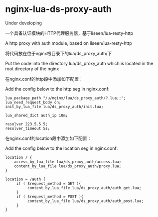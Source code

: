 nginx-lua-ds-proxy-auth
=======================

Under developing

一个具备认证模块的HTTP代理服务器，基于liseen/lua-resty-http

A http proxy with auth module, based on liseen/lua-resty-http

将代码放在位于nginx根目录下的lua/ds_proxy_auth/下

Put the code into the directory lua/ds_proxy_auth which is located in the root directory of the nginx

在nginx.conf的http段中添加如下配置：

Add the config below to the http seg in nginx.conf:

    lua_package_path "/u/nginx/lua/ds_proxy_auth/?.lua;;";
    lua_need_request_body on;
    init_by_lua_file lua/ds_proxy_auth/init.lua;
    
    lua_shared_dict auth_ip 10m;
    
    resolver 223.5.5.5;
    resolver_timeout 5s;
    
在nginx.conf的location段中添加如下配置：

Add the config below to the location seg in nginx.conf:

    location / {
        access_by_lua_file lua/ds_proxy_auth/access.lua;
        content_by_lua_file lua/ds_proxy_auth/proxy.lua;
    }
    
    location = /auth {
         if ( $request_method = GET ){
              content_by_lua_file lua/ds_proxy_auth/auth_get.lua;
         }
         if ( $request_method = POST ){
              content_by_lua_file lua/ds_proxy_auth/auth_post.lua;
         }
    }
    
